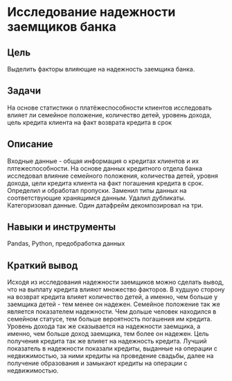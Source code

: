 # Исследование надежности заемщиков банка

## Цель
Выделить факторы влияющие на надежность заемщика банка.

## Задачи
На основе статистики о платёжеспособности клиентов исследовать влияет ли семейное положение, количество детей, уровень дохода, цель кредита клиента на факт возврата кредита в срок

## Описание
Входные данные - общая информация о кредитах клиентов и их плтежеспособности. На основе данных кредитного отдела банка исследовал влияние семейного положения, количества детей, уровня дохода, цели кредита клиента на факт погашения кредита в срок. Определил и обработал пропуски. Заменил типы данных на соответствующие хранящимся данным. Удалил дубликаты. Категоризовал данные. Один датафрейм декомпозировал на три.

## Навыки и инструменты
Pandas, Python, предобработка данных

## Краткий вывод
Исходя из исследования надежности заемщиков можно сделать вывод, что на выплату кредита влияют множество факторов. В худшую сторону на возврат кредита влияет количество детей, а именно, чем больше у заемщика детей - тем менее он надежен. Семейное положение так же является показателем надежности. Чем дольше человек находился в семейном статусе, тем больше вероятность погашения им кредита. Уровень дохода так же сказывается на надежности заемщика, а именно, чем больше доход заемщика, тем более он надежен. Цель получения кредита так же влияет на надежность кредита. Лучший показатель в надежности показали кредиты, выданные на операции с недвижимостью, за ними кредиты на проведение свадьбы, далее на получение образования и замыкают кредиты на операции с недвижимостью.

